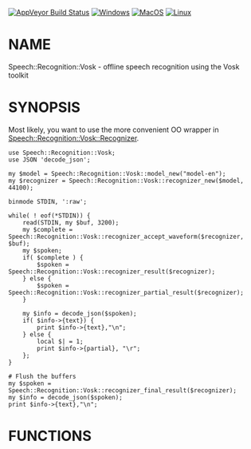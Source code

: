 
[![AppVeyor Build Status](https://ci.appveyor.com/api/projects/status/github/Corion/Speech-Recognition-Vosk?branch=master&svg=true)](https://ci.appveyor.com/project/Corion/Speech-Recognition-Vosk)
[![Windows](https://github.com/Corion/Speech-Recognition-Vosk/workflows/windows/badge.svg)](https://github.com/Corion/Speech-Recognition-Vosk/actions?query=workflow%3Awindows)
[![MacOS](https://github.com/Corion/Speech-Recognition-Vosk/workflows/macos/badge.svg)](https://github.com/Corion/Speech-Recognition-Vosk/actions?query=workflow%3Amacos)
[![Linux](https://github.com/Corion/Speech-Recognition-Vosk/workflows/linux/badge.svg)](https://github.com/Corion/Speech-Recognition-Vosk/actions?query=workflow%3Alinux)

# NAME

Speech::Recognition::Vosk - offline speech recognition using the Vosk toolkit

# SYNOPSIS

Most likely, you want to use the more convenient OO wrapper in
[Speech::Recognition::Vosk::Recognizer](https://metacpan.org/pod/Speech%3A%3ARecognition%3A%3AVosk%3A%3ARecognizer).

    use Speech::Recognition::Vosk;
    use JSON 'decode_json';

    my $model = Speech::Recognition::Vosk::model_new("model-en");
    my $recognizer = Speech::Recognition::Vosk::recognizer_new($model, 44100);

    binmode STDIN, ':raw';

    while( ! eof(*STDIN)) {
        read(STDIN, my $buf, 3200);
        my $complete = Speech::Recognition::Vosk::recognizer_accept_waveform($recognizer, $buf);
        my $spoken;
        if( $complete ) {
            $spoken = Speech::Recognition::Vosk::recognizer_result($recognizer);
        } else {
            $spoken = Speech::Recognition::Vosk::recognizer_partial_result($recognizer);
        }

        my $info = decode_json($spoken);
        if( $info->{text}) {
            print $info->{text},"\n";
        } else {
            local $| = 1;
            print $info->{partial}, "\r";
        };
    }

    # Flush the buffers
    my $spoken = Speech::Recognition::Vosk::recognizer_final_result($recognizer);
    my $info = decode_json($spoken);
    print $info->{text},"\n";

# FUNCTIONS
